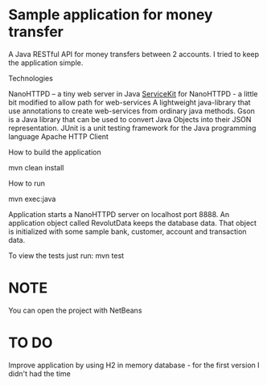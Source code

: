 Sample application for money transfer
=====================

A Java RESTful API for money transfers between 2 accounts. I tried to keep the application simple.

Technologies


NanoHTTPD – a tiny web server in Java
[ServiceKit](https://github.com/Pyknic/ServiceKit) for NanoHTTPD - a little bit modified to allow path for web-services
	    A lightweight java-library that use annotations to create web-services from ordinary java methods.
Gson is a Java library that can be used to convert Java Objects into their JSON representation.
JUnit is a unit testing framework for the Java programming language
Apache HTTP Client


How to build the application

mvn clean install

How to run

mvn exec:java

Application starts a NanoHTTPD server on localhost port 8888. 
An application object called RevolutData keeps the database data. That object is initialized with some sample bank, customer, account and transaction data.

To view the tests just run: mvn test

NOTE
====

You can open the project with NetBeans


TO DO
====

Improve application by using H2 in memory database - for the first version I didn't had the time 

